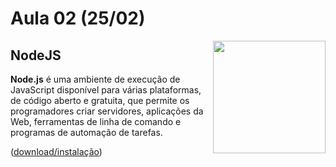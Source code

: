# Aula 02 (25/02) 

<img align="right" src="https://cdn.worldvectorlogo.com/logos/nodejs.svg" width="180px;"/>


## NodeJS

**Node.js** é uma ambiente de execução de JavaScript disponível para várias plataformas, de código aberto e gratuita, que permite os programadores criar servidores, aplicações da Web, ferramentas de linha de comando e programas de automação de tarefas.

([download/instalação](https://nodejs.org/pt))

